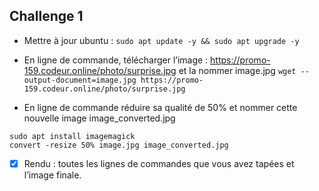 ## Challenge 1

- Mettre à jour ubuntu :
```sudo apt update -y && sudo apt upgrade -y```

- En ligne de commande, télécharger l’image : https://promo-159.codeur.online/photo/surprise.jpg et la nommer image.jpg
```wget --output-document=image.jpg https://promo-159.codeur.online/photo/surprise.jpg```

- En ligne de commande réduire sa qualité de 50% et nommer cette nouvelle image image_converted.jpg
```
sudo apt install imagemagick
convert -resize 50% image.jpg image_converted.jpg
```

- [X] Rendu : toutes les lignes de commandes que vous avez tapées et l’image finale.

